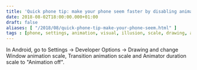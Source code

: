 ```yaml
---
title: 'Quick phone tip: make your phone seem faster by disabling animations'
date: 2018-08-02T18:00:00.000+01:00
draft: false
aliases: [ "/2018/08/quick-phone-tip-make-your-phone-seem.html" ]
tags : [phone, settings, animation, visual, illusion, scale, drawing, android]
---
```


In Android, go to Settings -> Developer Options -> Drawing and change Window animation scale, Transition animation scale and Animator duration scale to "Animation off".